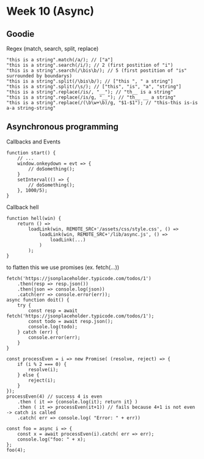 # Week 10 (Async)

## Goodie

Regex (match, search, split, replace)

    "this is a string".match(/a/); // ["a"]
    "this is a string".search(/i/); // 2 (first postition of "i")
    "this is a string".search(/\bis\b/); // 5 (first postition of "is" surrounded by boundarys)
    "this is a string".split(/\bis\b/); // ["this ", " a string"]
    "this is a string".split(/\s/); // ["this", "is", "a", "string"]
    "this is a string".replace(/is/, "__"); // "th__ is a string"
    "this is a string".replace(/is/g, "__"); // "th__ __ a string"
    "this is a string".replace(/(\b\w+\b)/g, "$1-$1"); // "this-this is-is a-a string-string"
    
## Asynchronous programming

Callbacks and Events

    function start() {
        // ...
        window.onkeydown = evt => {
            // doSomething();
        }
        setInterval(() => {
            // doSomething();
        }, 1000/5);
    }

Callback hell

    function hell(win) {
        return () =>
            loadLink(win, REMOTE_SRC+'/assets/css/style.css', () =>
                loadLink(win, REMOTE_SRC+'/lib/async.js', () =>
                    loadLink(...)
                )
            );
    }

to flatten this we use promises (ex. fetch(...))

    fetch('https://jsonplaceholder.typicode.com/todos/1')
        .then(resp => resp.json())
        .then(json => console.log(json))
        .catch(err => console.error(err));
    async function doit() {
        try {
            const resp = await fetch('https://jsonplaceholder.typicode.com/todos/1');
            const todo = await resp.json();
            console.log(todo);
        } catch (err) {
            console.error(err);
        }
    }

    const processEven = i => new Promise( (resolve, reject) => {
        if (i % 2 === 0) {
            resolve(i);
        } else {
            reject(i);
        }
    });
    processEven(4) // success 4 is even
        .then ( it => {console.log(it); return it} )
        .then ( it => processEven(it+1)) // fails because 4+1 is not even -> catch is called
        .catch( err => console.log( "Error: " + err))

    const foo = async i => {
        const x = await processEven(i).catch( err => err);
        console.log("foo: " + x);
    };
    foo(4);